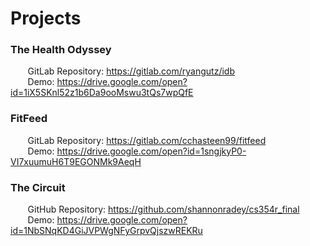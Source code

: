 # Projects

### The Health Odyssey 
&nbsp;&nbsp;&nbsp;&nbsp;&nbsp;&nbsp; GitLab Repository: https://gitlab.com/ryangutz/idb <br />
&nbsp;&nbsp;&nbsp;&nbsp;&nbsp;&nbsp; Demo: https://drive.google.com/open?id=1iX5SKnl52z1b6Da9ooMswu3tQs7wpQfE

### FitFeed
&nbsp;&nbsp;&nbsp;&nbsp;&nbsp;&nbsp; GitLab Repository: https://gitlab.com/cchasteen99/fitfeed <br />
&nbsp;&nbsp;&nbsp;&nbsp;&nbsp;&nbsp; Demo: https://drive.google.com/open?id=1sngjkyP0-VI7xuumuH6T9EGONMk9AeqH

### The Circuit
&nbsp;&nbsp;&nbsp;&nbsp;&nbsp;&nbsp; GitHub Repository: https://github.com/shannonradey/cs354r_final <br />
&nbsp;&nbsp;&nbsp;&nbsp;&nbsp;&nbsp; Demo: https://drive.google.com/open?id=1NbSNqKD4GiJVPWgNFyGrpvQjszwREKRu
